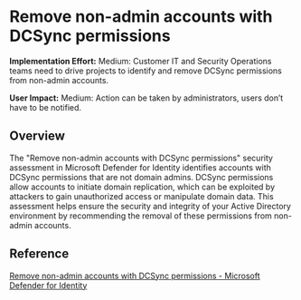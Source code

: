 # Remove non-admin accounts with DCSync permissions

**Implementation Effort:** Medium: Customer IT and Security Operations teams need to drive projects to identify and remove DCSync permissions from non-admin accounts.

**User Impact:** Medium: Action can be taken by administrators, users don’t have to be notified.

## Overview
The "Remove non-admin accounts with DCSync permissions" security assessment in Microsoft Defender for Identity identifies accounts with DCSync permissions that are not domain admins. DCSync permissions allow accounts to initiate domain replication, which can be exploited by attackers to gain unauthorized access or manipulate domain data. This assessment helps ensure the security and integrity of your Active Directory environment by recommending the removal of these permissions from non-admin accounts.

## Reference
[Remove non-admin accounts with DCSync permissions - Microsoft Defender for Identity](https://learn.microsoft.com/en-us/defender-for-identity/security-assessment-non-admin-accounts-dcsync)
